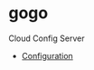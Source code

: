 # gogo
Cloud Config Server
* [Configuration](https://github.com/sagemark/gogo/blob/master/spring-microservices-config-server/src/main/resources/application.properties#L1)
